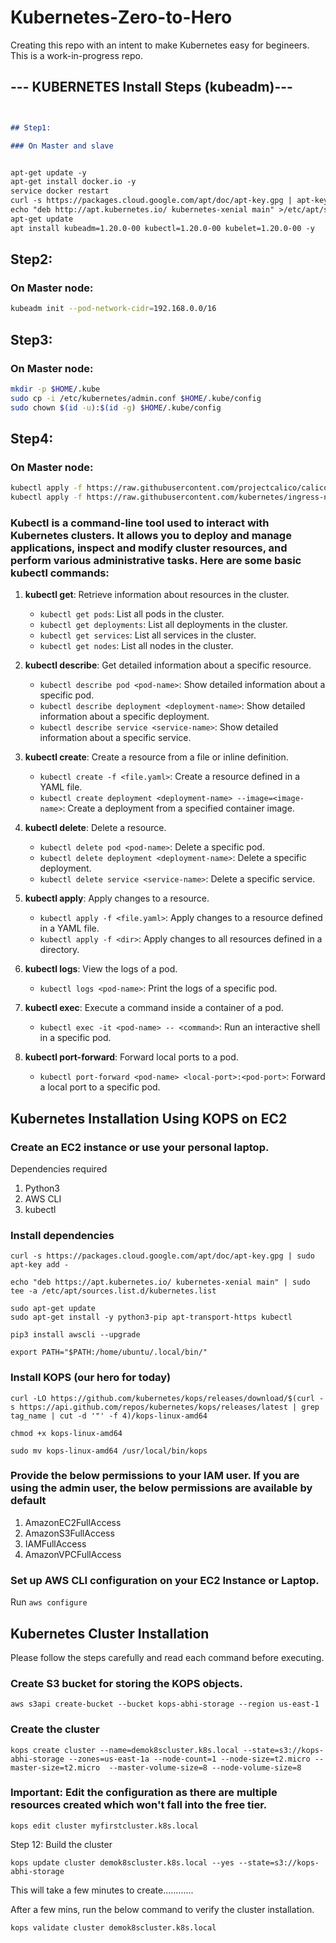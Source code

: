 # Kubernetes-Zero-to-Hero
Creating this repo with an intent to make Kubernetes easy for begineers. This is a work-in-progress repo.


## --- KUBERNETES Install Steps (kubeadm)---
```markdown


## Step1:

### On Master and slave


apt-get update -y
apt-get install docker.io -y
service docker restart
curl -s https://packages.cloud.google.com/apt/doc/apt-key.gpg | apt-key add -
echo "deb http://apt.kubernetes.io/ kubernetes-xenial main" >/etc/apt/sources.list.d/kubernetes.list
apt-get update
apt install kubeadm=1.20.0-00 kubectl=1.20.0-00 kubelet=1.20.0-00 -y
```

## Step2:

### On Master node:

```bash
kubeadm init --pod-network-cidr=192.168.0.0/16
```

## Step3:

### On Master node:

```bash
mkdir -p $HOME/.kube
sudo cp -i /etc/kubernetes/admin.conf $HOME/.kube/config
sudo chown $(id -u):$(id -g) $HOME/.kube/config
```

## Step4:

### On Master node:

```bash
kubectl apply -f https://raw.githubusercontent.com/projectcalico/calico/v3.25.1/manifests/calico.yaml
kubectl apply -f https://raw.githubusercontent.com/kubernetes/ingress-nginx/controller-v0.49.0/deploy/static/provider/baremetal/deploy.yaml
```


### Kubectl is a command-line tool used to interact with Kubernetes clusters. It allows you to deploy and manage applications, inspect and modify cluster resources, and perform various administrative tasks. Here are some basic kubectl commands:

1. **kubectl get**: Retrieve information about resources in the cluster.
   - `kubectl get pods`: List all pods in the cluster.
   - `kubectl get deployments`: List all deployments in the cluster.
   - `kubectl get services`: List all services in the cluster.
   - `kubectl get nodes`: List all nodes in the cluster.

2. **kubectl describe**: Get detailed information about a specific resource.
   - `kubectl describe pod <pod-name>`: Show detailed information about a specific pod.
   - `kubectl describe deployment <deployment-name>`: Show detailed information about a specific deployment.
   - `kubectl describe service <service-name>`: Show detailed information about a specific service.

3. **kubectl create**: Create a resource from a file or inline definition.
   - `kubectl create -f <file.yaml>`: Create a resource defined in a YAML file.
   - `kubectl create deployment <deployment-name> --image=<image-name>`: Create a deployment from a specified container image.

4. **kubectl delete**: Delete a resource.
   - `kubectl delete pod <pod-name>`: Delete a specific pod.
   - `kubectl delete deployment <deployment-name>`: Delete a specific deployment.
   - `kubectl delete service <service-name>`: Delete a specific service.

5. **kubectl apply**: Apply changes to a resource.
   - `kubectl apply -f <file.yaml>`: Apply changes to a resource defined in a YAML file.
   - `kubectl apply -f <dir>`: Apply changes to all resources defined in a directory.

6. **kubectl logs**: View the logs of a pod.
   - `kubectl logs <pod-name>`: Print the logs of a specific pod.

7. **kubectl exec**: Execute a command inside a container of a pod.
   - `kubectl exec -it <pod-name> -- <command>`: Run an interactive shell in a specific pod.

8. **kubectl port-forward**: Forward local ports to a pod.
   - `kubectl port-forward <pod-name> <local-port>:<pod-port>`: Forward a local port to a specific pod.

## Kubernetes Installation Using KOPS on EC2

### Create an EC2 instance or use your personal laptop.

Dependencies required 

1. Python3
2. AWS CLI
3. kubectl

###  Install dependencies

```
curl -s https://packages.cloud.google.com/apt/doc/apt-key.gpg | sudo apt-key add -
```

```
echo "deb https://apt.kubernetes.io/ kubernetes-xenial main" | sudo tee -a /etc/apt/sources.list.d/kubernetes.list
```

```
sudo apt-get update
sudo apt-get install -y python3-pip apt-transport-https kubectl
```

```
pip3 install awscli --upgrade
```

```
export PATH="$PATH:/home/ubuntu/.local/bin/"
```

### Install KOPS (our hero for today)

```
curl -LO https://github.com/kubernetes/kops/releases/download/$(curl -s https://api.github.com/repos/kubernetes/kops/releases/latest | grep tag_name | cut -d '"' -f 4)/kops-linux-amd64

chmod +x kops-linux-amd64

sudo mv kops-linux-amd64 /usr/local/bin/kops
```

### Provide the below permissions to your IAM user. If you are using the admin user, the below permissions are available by default

1. AmazonEC2FullAccess
2. AmazonS3FullAccess
3. IAMFullAccess
4. AmazonVPCFullAccess

### Set up AWS CLI configuration on your EC2 Instance or Laptop.

Run `aws configure`

## Kubernetes Cluster Installation 

Please follow the steps carefully and read each command before executing.

### Create S3 bucket for storing the KOPS objects.

```
aws s3api create-bucket --bucket kops-abhi-storage --region us-east-1
```

### Create the cluster 

```
kops create cluster --name=demok8scluster.k8s.local --state=s3://kops-abhi-storage --zones=us-east-1a --node-count=1 --node-size=t2.micro --master-size=t2.micro  --master-volume-size=8 --node-volume-size=8
```

### Important: Edit the configuration as there are multiple resources created which won't fall into the free tier.

```
kops edit cluster myfirstcluster.k8s.local
```

Step 12: Build the cluster

```
kops update cluster demok8scluster.k8s.local --yes --state=s3://kops-abhi-storage
```

This will take a few minutes to create............

After a few mins, run the below command to verify the cluster installation.

```
kops validate cluster demok8scluster.k8s.local
```

